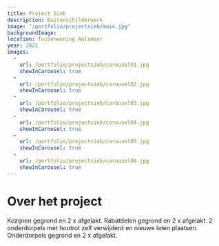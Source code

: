 ```yaml
---
title: Project Sieb
description: Buitenschilderwerk
image: "/portfolio/projectsieb/main.jpg"
backgroundImage: 
location: Tussenwoning Aalsmeer
year: 2021
images:
  -
    url: /portfolio/projectsieb/carousel01.jpg
    showInCarousel: true
  -
    url: /portfolio/projectsieb/carousel02.jpg
    showInCarousel: true
  -
    url: /portfolio/projectsieb/carousel03.jpg
    showInCarousel: true
  -
    url: /portfolio/projectsieb/carousel04.jpg
    showInCarousel: true
  -
    url: /portfolio/projectsieb/carousel05.jpg
    showInCarousel: true
  -
    url: /portfolio/projectsieb/carousel06.jpg
    showInCarousel: true
---
```



# Over het project

Kozijnen gegrond en 2 x afgelakt. Rabatdelen gegrond en 2 x afgelakt. 
2 onderdorpels met houtrot zelf verwijderd en nieuwe laten plaatsen. 
Onderdorpels gegrond en 2 x afgelakt.

